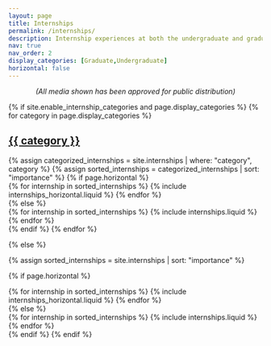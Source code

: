 ```yaml
---
layout: page
title: Internships
permalink: /internships/
description: Internship experiences at both the undergraduate and graduate level. 
nav: true
nav_order: 2
display_categories: [Graduate,Undergraduate]
horizontal: false
---
```


<p style="text-align:center;">
  <i>
    (All media shown has been approved for public distribution)
  </i>
</p>

<!-- pages/internships.md -->
<div class="internships">
{% if site.enable_internship_categories and page.display_categories %}
  <!-- Display categorized internships -->
  {% for category in page.display_categories %}
  <a id="{{ category }}" href=".#{{ category }}">
    <h2 class="category">{{ category }}</h2>
  </a>
  {% assign categorized_internships = site.internships | where: "category", category %}
  {% assign sorted_internships = categorized_internships | sort: "importance" %}
  <!-- Generate cards for each internship -->
  {% if page.horizontal %}
  <div class="container">
    <div class="row row-cols-1 row-cols-md-2">
    {% for internship in sorted_internships %}
      {% include internships_horizontal.liquid %}
    {% endfor %}
    </div>
  </div>
  {% else %}
  <div class="row row-cols-1 row-cols-md-3">
    {% for internship in sorted_internships %}
      {% include internships.liquid %}
    {% endfor %}
  </div>
  {% endif %}
  {% endfor %}

{% else %}

<!-- Display internships without categories -->

{% assign sorted_internships = site.internships | sort: "importance" %}

  <!-- Generate cards for each internship -->

{% if page.horizontal %}

  <div class="container">
    <div class="row row-cols-1 row-cols-md-2">
    {% for internship in sorted_internships %}
      {% include internships_horizontal.liquid %}
    {% endfor %}
    </div>
  </div>
  {% else %}
  <div class="row row-cols-1 row-cols-md-3">
    {% for internship in sorted_internships %}
      {% include internships.liquid %}
    {% endfor %}
  </div>
  {% endif %}
{% endif %}
</div>
